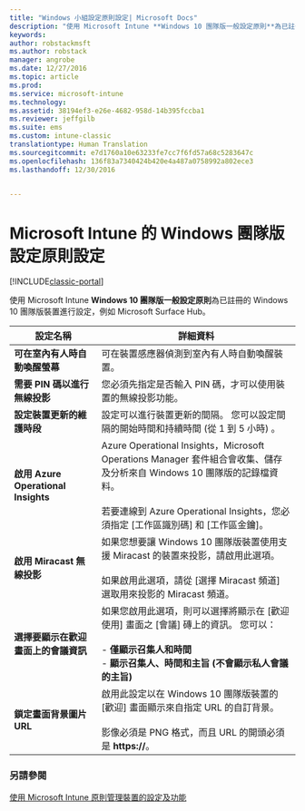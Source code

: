 ```yaml
---
title: "Windows 小組設定原則設定| Microsoft Docs"
description: "使用 Microsoft Intune **Windows 10 團隊版一般設定原則**為已註冊的 Windows 10 團隊版裝置進行設定，例如 Microsoft Surface Hub。"
keywords: 
author: robstackmsft
ms.author: robstack
manager: angrobe
ms.date: 12/27/2016
ms.topic: article
ms.prod: 
ms.service: microsoft-intune
ms.technology: 
ms.assetid: 38194ef3-e26e-4682-958d-14b395fccba1
ms.reviewer: jeffgilb
ms.suite: ems
ms.custom: intune-classic
translationtype: Human Translation
ms.sourcegitcommit: e7d1760a10e63233fe7cc7f6fd57a68c5283647c
ms.openlocfilehash: 136f83a7340424b420e4a487a0758992a802ece3
ms.lasthandoff: 12/30/2016


---
```


# <a name="windows-team-configuration-policy-settings-in-microsoft-intune"></a>Microsoft Intune 的 Windows 團隊版設定原則設定

[!INCLUDE[classic-portal](../includes/classic-portal.md)]

使用 Microsoft Intune **Windows 10 團隊版一般設定原則**為已註冊的 Windows 10 團隊版裝置進行設定，例如 Microsoft Surface Hub。

|設定名稱|詳細資料|
|----------------|-----------|
|**可在室內有人時自動喚醒螢幕**|可在裝置感應器偵測到室內有人時自動喚醒裝置。|
|**需要 PIN 碼以進行無線投影**|您必須先指定是否輸入 PIN 碼，才可以使用裝置的無線投影功能。|
|**設定裝置更新的維護時段**|設定可以進行裝置更新的間隔。 您可以設定間隔的開始時間和持續時間 (從 1 到 5 小時) 。|
|**啟用 Azure Operational Insights**|Azure Operational Insights，Microsoft Operations Manager 套件組合會收集、儲存及分析來自 Windows 10 團隊版的記錄檔資料。<br /><br />若要連線到 Azure Operational Insights，您必須指定 [工作區識別碼] 和 [工作區金鑰]。|
|**啟用 Miracast 無線投影**|如果您想要讓 Windows 10 團隊版裝置使用支援 Miracast 的裝置來投影，請啟用此選項。<br /><br />如果啟用此選項，請從 [選擇 Miracast 頻道] 選取用來投影的 Miracast 頻道。|
|**選擇要顯示在歡迎畫面上的會議資訊**|如果您啟用此選項，則可以選擇將顯示在 [歡迎使用] 畫面之 [會議] 磚上的資訊。 您可以：<br /><br />-   **僅顯示召集人和時間**<br />-   **顯示召集人、時間和主旨 (不會顯示私人會議的主旨)**|
|**鎖定畫面背景圖片 URL**|啟用此設定以在 Windows 10 團隊版裝置的 [歡迎] 畫面顯示來自指定 URL 的自訂背景。<br /><br />影像必須是 PNG 格式，而且 URL 的開頭必須是 **https://**。|


### <a name="see-also"></a>另請參閱
[使用 Microsoft Intune 原則管理裝置的設定及功能](manage-settings-and-features-on-your-devices-with-microsoft-intune-policies.md)


